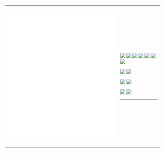 <table>
<tr>
  <!--- Metrics --->
<th align="center" width="480">

![Metrics](/github-metrics.svg)
</th>

<th justify="center" align="left" width="160">
  <!--- Languages & Frameworks --->
  
<!-- 🌐 Frontend -->
<picture><img src="https://img.shields.io/badge/html5-%23E34F26.svg?style=for-the-badge&logo=html5&logoColor=white"></picture>
<picture><img src="https://img.shields.io/badge/css3-%231572B6.svg?style=for-the-badge&logo=css3&logoColor=white"></picture>
<picture><img src="https://img.shields.io/badge/javascript-%23323330.svg?style=for-the-badge&logo=javascript&logoColor=%23F7DF1E"></picture>
<picture><img src="https://img.shields.io/badge/TypeScript-007ACC?style=for-the-badge&logo=typescript&logoColor=white"></picture>
<picture><img src="https://img.shields.io/badge/react-%2320232a.svg?style=for-the-badge&logo=react&logoColor=%2361DAFB"></picture>
<picture><img src="https://img.shields.io/badge/next.js-000000?style=for-the-badge&logo=nextdotjs&logoColor=white"></picture>
<picture><img src="https://img.shields.io/badge/Tailwind_CSS-38B2AC?style=for-the-badge&logo=tailwind-css&logoColor=white"></picture>

<!-- 🖥️ Backend -->
<picture><img src="https://img.shields.io/badge/node.js-339933?style=for-the-badge&logo=Node.js&logoColor=white"></picture>
<picture><img src="https://img.shields.io/badge/firebase-ffca28?style=for-the-badge&logo=firebase&logoColor=black"></picture>

<!-- 📱 Mobile -->
<picture><img src="https://img.shields.io/badge/Flutter-02569B?style=for-the-badge&logo=flutter&logoColor=white"></picture>
<picture><img src="https://img.shields.io/badge/Dart-0175C2?style=for-the-badge&logo=dart&logoColor=white"></picture>

<!-- 🧠 General Purpose -->
<picture><img src="https://img.shields.io/badge/python-3670A0?style=for-the-badge&logo=python&logoColor=ffdd54"></picture>
<picture><img src="https://img.shields.io/badge/Java-ED8B00?style=for-the-badge&logo=openjdk&logoColor=white"></picture>

-----
</th>
</tr>
